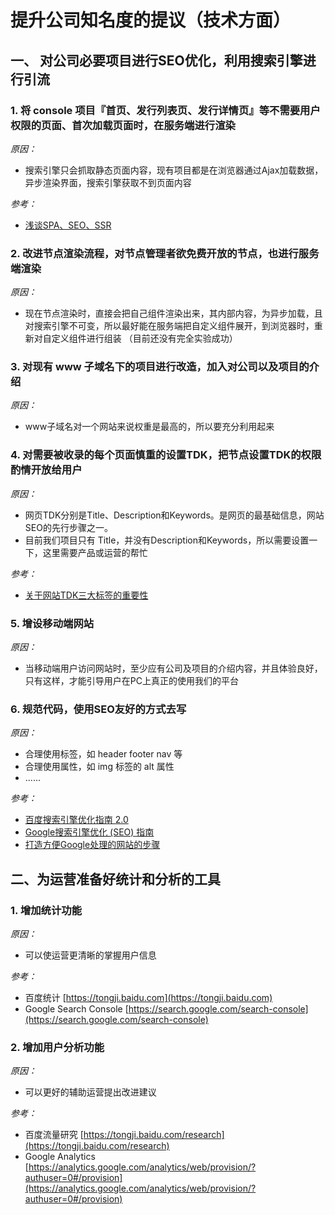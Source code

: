 # 提升公司知名度的提议（技术方面）

## 一、 对公司必要项目进行SEO优化，利用搜索引擎进行引流

### 1. 将 console 项目『首页、发行列表页、发行详情页』等不需要用户权限的页面、首次加载页面时，在服务端进行渲染

*原因：*

- 搜索引擎只会抓取静态页面内容，现有项目都是在浏览器通过Ajax加载数据，异步渲染界面，搜索引擎获取不到页面内容

*参考：*

- [浅谈SPA、SEO、SSR](https://www.jianshu.com/p/fcb98533bc18)

### 2. 改进节点渲染流程，对节点管理者欲免费开放的节点，也进行服务端渲染

*原因：*

- 现在节点渲染时，直接会把自己组件渲染出来，其内部内容，为异步加载，且对搜索引擎不可变，所以最好能在服务端把自定义组件展开，到浏览器时，重新对自定义组件进行组装 （目前还没有完全实验成功）


### 3. 对现有 www 子域名下的项目进行改造，加入对公司以及项目的介绍

*原因：*

- www子域名对一个网站来说权重是最高的，所以要充分利用起来

### 4. 对需要被收录的每个页面慎重的设置TDK，把节点设置TDK的权限酌情开放给用户

*原因：*

-  网页TDK分别是Title、Description和Keywords。是网页的最基础信息，网站SEO的先行步骤之一。
-  目前我们项目只有 Title，并没有Description和Keywords，所以需要设置一下，这里需要产品或运营的帮忙

*参考：*

- [关于网站TDK三大标签的重要性](https://zhuanlan.zhihu.com/p/105015743)

### 5. 增设移动端网站

*原因：*

- 当移动端用户访问网站时，至少应有公司及项目的介绍内容，并且体验良好，只有这样，才能引导用户在PC上真正的使用我们的平台

### 6. 规范代码，使用SEO友好的方式去写

*原因：*

- 合理使用标签，如 header footer nav 等
- 合理使用属性，如 img 标签的 alt 属性
- ......

*参考：*

* [百度搜索引擎优化指南 2.0](https://developer.baidu.com/resources/online/doc/seo/search-engine-optimization-guide.html)
* [Google搜索引擎优化 (SEO) 指南](https://support.google.com/webmasters/answer/7451184?hl=zh-Hans)
* [打造方便Google处理的网站的步骤](https://support.google.com/webmasters/answer/40349?hl=zh-Hans)

## 二、为运营准备好统计和分析的工具

### 1. 增加统计功能

*原因：*

- 可以使运营更清晰的掌握用户信息

*参考：*

- 百度统计 [https://tongji.baidu.com](https://tongji.baidu.com)
- Google Search Console [https://search.google.com/search-console](https://search.google.com/search-console)

### 2. 增加用户分析功能

*原因：*

- 可以更好的辅助运营提出改进建议

*参考：*

- 百度流量研究 [https://tongji.baidu.com/research](https://tongji.baidu.com/research)
- Google Analytics [https://analytics.google.com/analytics/web/provision/?authuser=0#/provision](https://analytics.google.com/analytics/web/provision/?authuser=0#/provision)